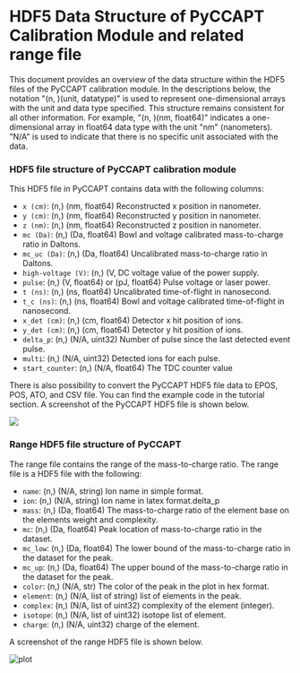 # HDF5 Data Structure of PyCCAPT Calibration Module and related range file

This document provides an overview of the data structure within the HDF5 files of the PyCCAPT calibration module.
In the descriptions below, the notation "(n, )(unit, datatype)" is used to represent one-dimensional arrays with the
unit and data type specified. This structure remains consistent for all other information. For example,
"(n, )(nm, float64)" indicates a one-dimensional array in float64 data type with the unit "nm" (nanometers).
"N/A" is used to indicate that there is no specific unit associated with the data. 

### HDF5 file structure of PyCCAPT calibration module


This HDF5 file in PyCCAPT contains data with the following columns:

- `x (cm)`: (n,) (nm, float64) Reconstructed x position in nanometer.
- `y (cm)`: (n,) (nm, float64) Reconstructed y position in nanometer.
- `z (nm)`: (n,) (nm, float64) Reconstructed z position in nanometer.
- `mc (Da)`: (n,) (Da, float64) Bowl and voltage calibrated mass-to-charge ratio in Daltons.
- `mc_uc (Da)`: (n,) (Da, float64) Uncalibrated mass-to-charge ratio in Daltons.
- `high-voltage (V)`: (n,) (V, DC voltage value of the power supply.
- `pulse`: (n,) (V, float64) or (pJ, float64)  Pulse voltage or laser power.
- `t (ns)`: (n,) (ns, float64) Uncalibrated time-of-flight in nanosecond.
- `t_c (ns)`: (n,) (ns, float64) Bowl and voltage calibrated time-of-flight in nanosecond.
- `x_det (cm)`: (n,) (cm, float64) Detector x hit position of ions.
- `y_det (cm)`: (n,) (cm, float64) Detector y hit position of ions.
- `delta_p`: (n,) (N/A, uint32) Number of pulse since the last detected event pulse.
- `multi`: (n,) (N/A, uint32) Detected ions for each pulse.
- `start_counter`: (n,) (N/A, float64) The TDC counter value

There is also possibility to convert the PyCCAPT HDF5 file data to EPOS, POS, ATO, and CSV file. You can find the
example code in the tutorial section. A screenshot of the PyCCAPT HDF5 file is shown below.

![](https://github.com/mmonajem/pyccapt/blob/main/pyccapt/files/readme_images/dataset.png)


### Range HDF5 file structure of PyCCAPT 

The range file contains the range of the mass-to-charge ratio. The range file is a HDF5 file with the following:

- `name`: (n,) (N/A, string) Ion name in simple format.
- `ion`: (n,) (N/A, string) Ion name in latex format.delta_p
- `mass`: (n,) (Da, float64) The mass-to-charge ratio of the element base on the elements weight and complexity.
- `mc`: (n,) (Da, float64) Peak location of mass-to-charge ratio in the dataset.
- `mc_low`: (n,) (Da, float64) The lower bound of the mass-to-charge ratio in the dataset for the peak.
- `mc_up`: (n,) (Da, float64) The upper bound of the mass-to-charge ratio in the dataset for the peak.
- `color`: (n,) (N/A, str) The color of the peak in the plot in hex format.
- `element`: (n,) (N/A, list of string) list of elements in the peak.
- `complex`: (n,) (N/A, list of uint32) complexity of the element (integer).
- `isotope`: (n,) (N/A, list of uint32) isotope list of element.
- `charge`: (n,) (N/A, uint32) charge of the element.

A screenshot of the range HDF5 file is shown below.

![plot](https://github.com/mmonajem/pyccapt/blob/main/pyccapt/files/readme_images/range_data.png)

